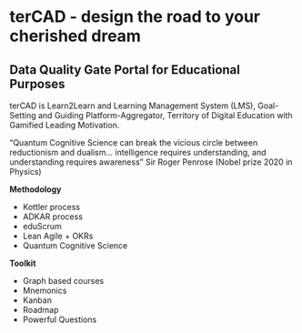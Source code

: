# terCAD - design the road to your cherished dream

## Data Quality Gate Portal for Educational Purposes

terCAD is Learn2Learn and Learning Management System (LMS), Goal-Setting and Guiding Platform-Aggregator, Territory of Digital Education with Gamified Leading Motivation.

“Quantum Cognitive Science can break the vicious circle between reductionism and dualism… intelligence requires understanding, and understanding requires awareness” Sir Roger Penrose (Nobel prize 2020 in Physics)

**Methodology**
- Kottler process
- ADKAR process
- eduScrum
- Lean Agile + OKRs
- Quantum Cognitive Science

**Toolkit**
- Graph based courses 
- Mnemonics
- Kanban
- Roadmap
- Powerful Questions
